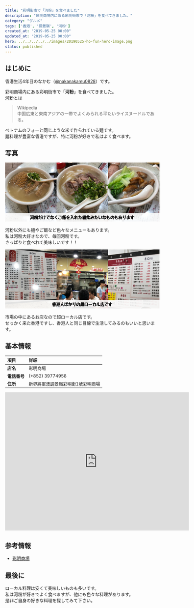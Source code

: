 ```yaml
---
title: "彩明街市で「河粉」を食べました"
description: "彩明商場内にある彩明街市で「河粉」を食べてきました。"
category: "グルメ"
tags: ['香港', '調景嶺', '河粉']
created_at: "2019-05-25 00:00"
updated_at: "2019-05-25 00:00"
hero: ../../../../../images/20190525-ho-fun-hero-image.png
status: published
---
```


## はじめに

香港生活4年目のなかむ（[@nakanakamu0828](https://twitter.com/nakanakamu0828)）です。  

彩明商場内にある彩明街市で「**河粉**」を食べてきました。  
[河粉](https://ja.wikipedia.org/wiki/%E6%B2%B3%E7%B2%89)とは

> Wikipedia  
> 中国広東と東南アジアの一帯でよくみられる平たいライスヌードルである。

ベトナムのフォーと同じような米で作られている麺です。  
麺料理が豊富な香港ですが、特に河粉が好きで私はよく食べます。


## 写真

![河粉 - メニュー写真](../../../../../images/uploads/2019/05/25/ho_fun/picture-1.png)

河粉以外にも麺やご飯など色々なメニューもあります。  
私は河粉大好きなので、毎回河粉です。  
さっぱりと食べれて美味しいです！！

![河粉 - 店舗写真](../../../../../images/uploads/2019/05/25/ho_fun/picture-2.png)

市場の中にあるお店なので超ローカル店です。  
せっかく来た香港ですし、香港人と同じ目線で生活してみるのもいいと思います。


## 基本情報

| 項目 | 詳細 |
|:---|:---|
|  **店名**  |  彩明商場  |
|  **電話番号**  |  (+852) 39774958  |
|  **住所**  |  新界將軍澳調景嶺彩明街1號彩明商場  |


<iframe src="https://www.google.com/maps/embed?pb=!1m18!1m12!1m3!1d3691.2469566634113!2d114.25016551454925!3d22.306498135320307!2m3!1f0!2f0!3f0!3m2!1i1024!2i768!4f13.1!3m3!1m2!1s0x0%3A0x5a4ad448c8a9f3f4!2sChoi+Ming+Market!5e0!3m2!1sja!2shk!4v1558927654574!5m2!1sja!2shk" width="600" height="450" frameborder="0" style="border:0" allowfullscreen></iframe>

## 参考情報
- [彩明商場](https://www.linkhk.com/tc/shopCentre/chmxc2)


## 最後に
ローカル料理は安くて美味しいものも多いです。  
私は河粉が好きでよく食べますが、他にも色々な料理があります。  
是非ご自身の好きな料理を探してみて下さい。